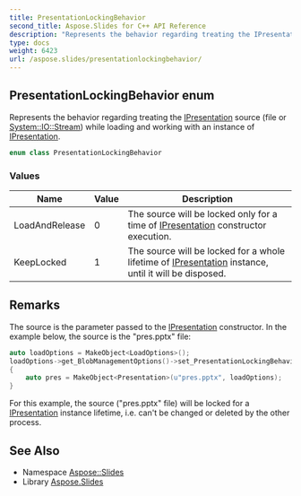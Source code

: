 ```yaml
---
title: PresentationLockingBehavior
second_title: Aspose.Slides for C++ API Reference
description: "Represents the behavior regarding treating the IPresentation source (file or System::IO::Stream) while loading and working with an instance of IPresentation."
type: docs
weight: 6423
url: /aspose.slides/presentationlockingbehavior/
---
```

## PresentationLockingBehavior enum


Represents the behavior regarding treating the [IPresentation](../ipresentation/) source (file or [System::IO::Stream](../../system.io/stream/)) while loading and working with an instance of [IPresentation](../ipresentation/).

```cpp
enum class PresentationLockingBehavior
```

### Values

| Name | Value | Description |
| --- | --- | --- |
| LoadAndRelease | 0 | The source will be locked only for a time of [IPresentation](../ipresentation/) constructor execution. |
| KeepLocked | 1 | The source will be locked for a whole lifetime of [IPresentation](../ipresentation/) instance, until it will be disposed. |

## Remarks


The source is the parameter passed to the [IPresentation](../ipresentation/) constructor. In the example below, the source is the \"pres.pptx\" file: 


```cpp
auto loadOptions = MakeObject<LoadOptions>();
loadOptions->get_BlobManagementOptions()->set_PresentationLockingBehavior(PresentationLockingBehavior::KeepLocked);
{
    auto pres = MakeObject<Presentation>(u"pres.pptx", loadOptions);
}
```


For this example, the source (\"pres.pptx\" file) will be locked for a [IPresentation](../ipresentation/) instance lifetime, i.e. can't be changed or deleted by the other process. 
## See Also

* Namespace [Aspose::Slides](../)
* Library [Aspose.Slides](../../)